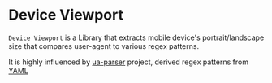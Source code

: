 Device Viewport
===============

`Device Viewport` is a Library that extracts mobile device's portrait/landscape size that compares user-agent to various regex patterns.

It is highly influenced by [ua-parser](https://github.com/tobie/ua-parser) project, derived regex patterns from [YAML](https://raw.githubusercontent.com/tobie/ua-parser/master/regexes.yaml)
